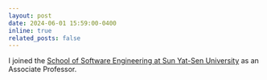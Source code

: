 ```yaml
---
layout: post
date: 2024-06-01 15:59:00-0400
inline: true
related_posts: false
---
```

I joined the [School of Software Engineering at Sun Yat-Sen University](https://sse.sysu.edu.cn/) as an Associate Professor.
 
